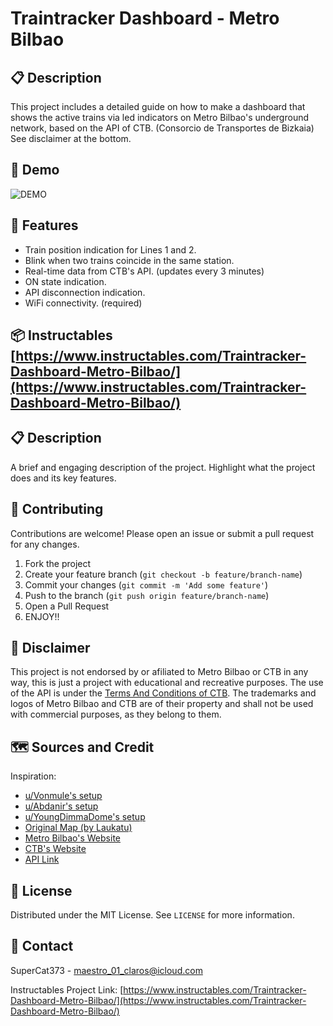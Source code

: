 # Traintracker Dashboard - Metro Bilbao
## 📋 Description
This project includes a detailed guide on how to make a dashboard that shows the active trains via led indicators on Metro Bilbao's underground network, based on the API of CTB. (Consorcio de Transportes de Bizkaia) See disclaimer at the bottom.

## 🚀 Demo

![DEMO](https://i.imgur.com/Pr6HFlS.gif)

## 🧩 Features
- Train position indication for Lines 1 and 2.
- Blink when two trains coincide in the same station.
- Real-time data from CTB's API. (updates every 3 minutes)
- ON state indication.
- API disconnection indication.
- WiFi connectivity. (required)

## 📦 Instructables [https://www.instructables.com/Traintracker-Dashboard-Metro-Bilbao/](https://www.instructables.com/Traintracker-Dashboard-Metro-Bilbao/)

## 📋 Description

A brief and engaging description of the project. Highlight what the project does and its key features.


## 🤝 Contributing

Contributions are welcome! Please open an issue or submit a pull request for any changes.

1. Fork the project
2. Create your feature branch (`git checkout -b feature/branch-name`)
3. Commit your changes (`git commit -m 'Add some feature'`)
4. Push to the branch (`git push origin feature/branch-name`)
5. Open a Pull Request
6. ENJOY!!

## 📄 Disclaimer
This project is not endorsed by or afiliated to Metro Bilbao or CTB in any way, this is just a project with educational and recreative purposes. The use of the API is under the [Terms And Conditions of CTB](https://data.ctb.eus/en/pages/legal-notice). The trademarks and logos of Metro Bilbao and CTB are of their property and shall not be used with commercial purposes, as they belong to them.

## 🗺️ Sources and Credit
Inspiration:

- [u/Vonmule's setup](https://www.reddit.com/r/DIY/comments/pyu07e/i_made_an_led_backlit_cta_map_that_displays/)
- [u/Abdanir's setup](https://www.reddit.com/r/esp32/comments/1g5s0a3/live_light_rail_train_tracking_of_minneapolis_st/)
- [u/YoungDimmaDome's setup](https://www.reddit.com/r/arduino/comments/1hi4ymv/realtime_subway_map_driven_by_an_esp32/)
- [Original Map (by Laukatu)](https://es.wikipedia.org/wiki/Metro_de_Bilbao#/media/Archivo:Bilbao_Metro_Map.svg)
- [Metro Bilbao's Website](https://www.metrobilbao.eus/)
- [CTB's Website](https://www.ctb.eus/es)
- [API Link](https://ctb-siri.s3.eu-south-2.amazonaws.com/metro-bilbao-vehicle-positions.xml)

## 📄 License

Distributed under the MIT License. See `LICENSE` for more information.

## 📧 Contact

SuperCat373 - [maestro_01_claros@icloud.com](mailto:maestro_01_claros@icloud.com)

Instructables Project Link: [https://www.instructables.com/Traintracker-Dashboard-Metro-Bilbao/](https://www.instructables.com/Traintracker-Dashboard-Metro-Bilbao/)

